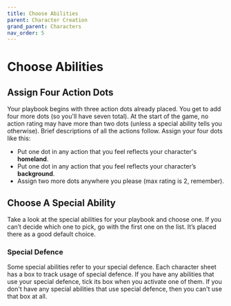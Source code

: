 ```yaml
---
title: Choose Abilities
parent: Character Creation
grand_parent: Characters
nav_order: 5
---
```


# Choose Abilities

## Assign Four Action Dots
Your playbook begins with three action dots already placed. You get to add four more dots (so you'll have seven total). At the start of the game, no action rating may have more than two dots (unless a special ability tells you otherwise). Brief descriptions of all the actions follow. Assign your four dots like this:
* Put one dot in any action that you feel reflects your character's **homeland**.
* Put one dot in any action that you feel reflects your character’s **background**.
* Assign two more dots anywhere you please (max rating is 2, remember).

## Choose A Special Ability
Take a look at the special abilities for your playbook and choose one. If you can’t decide which one to pick, go with the first one on the list. It’s placed there as a good default choice.

### Special Defence
Some special abilities refer to your special defence. Each character sheet has a box to track usage of special defence. If you have any abilities that use your special defence, tick its box when you activate one of them. If you don't have any special abilities that use special defence, then you can't use that box at all.
